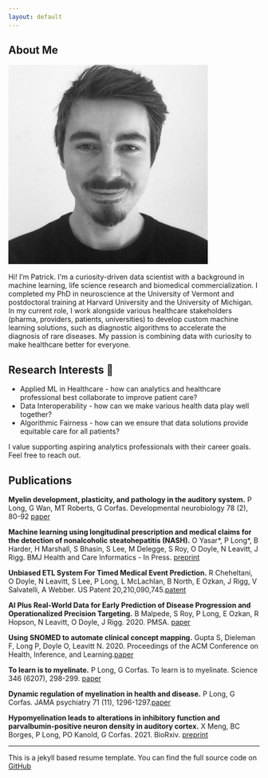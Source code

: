 ```yaml
---
layout: default
---
```


## About Me

<img class="profile-picture" src="photo.jpg">

Hi! I’m Patrick. I'm a curiosity-driven data scientist with a background in machine learning, life science research and biomedical commercialization. I completed my PhD in neuroscience at the University of Vermont and postdoctoral training at Harvard University and the University of Michigan. In my current role, I work alongside various healthcare stakeholders (pharma, providers, patients, universities) to develop custom machine learning solutions, such as diagnostic algorithms to accelerate the diagnosis of rare diseases. My passion is combining data with curiosity to make healthcare better for everyone. 


## Research Interests 🌱

* Applied ML in Healthcare - how can analytics and healthcare professional best collaborate to improve patient care?
* Data Interoperability - how can we make various health data play well together?
* Algorithmic Fairness - how can we ensure that data solutions provide equitable care for all patients?

I value supporting aspiring analytics professionals with their career goals. Feel free to reach out.

## Publications

**Myelin development, plasticity, and pathology in the auditory system.**
P Long, G Wan, MT Roberts, G Corfas. Developmental neurobiology 78 (2), 80-92
[paper](https://www.ncbi.nlm.nih.gov/pmc/articles/PMC5773349/)

**Machine learning using longitudinal prescription and medical claims for the detection of nonalcoholic steatohepatitis (NASH).**
O Yasar*, P Long*, B Harder, H Marshall, S Bhasin, S Lee, M Delegge, S Roy, O Doyle, N Leavitt, J Rigg. BMJ Health and Care Informatics - In Press. [preprint](https://arxiv.org/abs/2203.03365)

**Unbiased ETL System For Timed Medical Event Prediction.**
R Cheheltani, O Doyle, N Leavitt, S Lee, P Long, L McLachlan, B North, E Ozkan, J Rigg, V Salvatelli, A Webber. US Patent 20,210,090,745.[patent](https://patents.justia.com/patent/20210090745)

**AI Plus Real-World Data for Early Prediction of Disease Progression and Operationalized Precision Targeting.**
B  Malpede, S Roy, P Long, E Ozkan, R Hopson, N Leavitt, O Doyle, J Rigg.   2020. PMSA. [paper](https://www.pmsa.org/jpmsa-vol08-article07)

**Using SNOMED to automate clinical concept mapping.**
Gupta S, Dieleman F, Long P, Doyle O, Leavitt N. 2020. Proceedings of the ACM Conference on Health, Inference, and Learning.[paper](https://dl.acm.org/doi/10.1145/3368555.3384453)

**To learn is to myelinate.** 
P Long, G Corfas. To learn is to myelinate. Science 346 (6207), 298-299. [paper](https://www.science.org/doi/abs/10.1126/science.1261127)

**Dynamic regulation of myelination in health and disease.**
P Long, G Corfas.  JAMA psychiatry 71 (11), 1296-1297.[paper](https://www.ncbi.nlm.nih.gov/pmc/articles/PMC4250970/pdf/nihms644315.pdf)

**Hypomyelination leads to alterations in inhibitory function and parvalbumin-positive neuron density in auditory cortex.** 
X Meng, BC Borges, P Long, PO Kanold, G Corfas. 2021. BioRxiv. [preprint](https://www.biorxiv.org/content/10.1101/2020.06.23.167833v4)


---
This is a jekyll based resume template. You can find the full source code on [GitHub](https://github.com/bk2dcradle/researcher)
